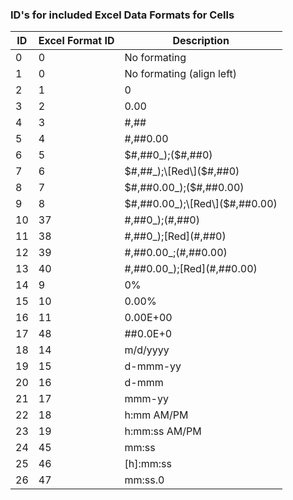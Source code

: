 ### ID's for included Excel Data Formats for Cells

|  ID  |  Excel Format ID |          Description          |
|------|------------------|-------------------------------|
|   0  |        0         |  No formating                 |
|   1  |        0         |  No formating (align left)    |
|   2  |        1         |  0                            |
|   3  |        2         |  0.00                         |
|   4  |        3         |  #,##                         |
|   5  |        4         |  #,##0.00                     |
|   6  |        5         |  $#,##0_);($#,##0)            |
|   7  |        6         |  $#,##_);\[Red\]($#,##0)        |
|   8  |        7         |  $#,##0.00_);($#,##0.00)      |
|   9  |        8         |  $#,##0.00_);\[Red\]($#,##0.00) |
|  10  |       37         |  #,##0_);(#,##0)              |
|  11  |       38         |  #,##0_);\[Red\](#,##0)         |
|  12  |       39         |  #,##0.00_;(#,##0.00)         |
|  13  |       40         |  #,##0.00_);\[Red\](#,##0.00)   |
|  14  |        9         |  0%                           |
|  15  |       10         |  0.00%                        |
|  16  |       11         |  0.00E+00                     |
|  17  |       48         |  ##0.0E+0                     |
|  18  |       14         |  m/d/yyyy                     |
|  19  |       15         |  d-mmm-yy                     |
|  20  |       16         |  d-mmm                        |
|  21  |       17         |  mmm-yy                       |
|  22  |       18         |  h:mm AM/PM                   |
|  23  |       19         |  h:mm:ss AM/PM                |
|  24  |       45         |  mm:ss                        |
|  25  |       46         |  \[h\]:mm:ss                    |
|  26  |       47         |  mm:ss.0                      |

